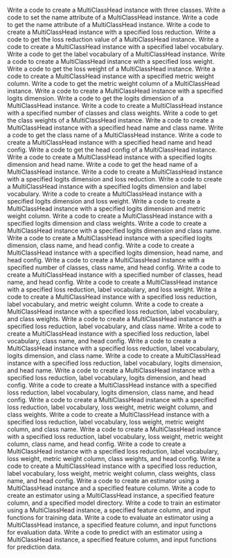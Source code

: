 Write a code to create a MultiClassHead instance with three classes.
Write a code to set the name attribute of a MultiClassHead instance.
Write a code to get the name attribute of a MultiClassHead instance.
Write a code to create a MultiClassHead instance with a specified loss reduction.
Write a code to get the loss reduction value of a MultiClassHead instance.
Write a code to create a MultiClassHead instance with a specified label vocabulary.
Write a code to get the label vocabulary of a MultiClassHead instance.
Write a code to create a MultiClassHead instance with a specified loss weight.
Write a code to get the loss weight of a MultiClassHead instance.
Write a code to create a MultiClassHead instance with a specified metric weight column.
Write a code to get the metric weight column of a MultiClassHead instance.
Write a code to create a MultiClassHead instance with a specified logits dimension.
Write a code to get the logits dimension of a MultiClassHead instance.
Write a code to create a MultiClassHead instance with a specified number of classes and class weights.
Write a code to get the class weights of a MultiClassHead instance.
Write a code to create a MultiClassHead instance with a specified head name and class name.
Write a code to get the class name of a MultiClassHead instance.
Write a code to create a MultiClassHead instance with a specified head name and head config.
Write a code to get the head config of a MultiClassHead instance.
Write a code to create a MultiClassHead instance with a specified logits dimension and head name.
Write a code to get the head name of a MultiClassHead instance.
Write a code to create a MultiClassHead instance with a specified logits dimension and loss reduction.
Write a code to create a MultiClassHead instance with a specified logits dimension and label vocabulary.
Write a code to create a MultiClassHead instance with a specified logits dimension and loss weight.
Write a code to create a MultiClassHead instance with a specified logits dimension and metric weight column.
Write a code to create a MultiClassHead instance with a specified logits dimension and class weights.
Write a code to create a MultiClassHead instance with a specified logits dimension and class name.
Write a code to create a MultiClassHead instance with a specified logits dimension, class name, and head config.
Write a code to create a MultiClassHead instance with a specified logits dimension, head name, and head config.
Write a code to create a MultiClassHead instance with a specified number of classes, class name, and head config.
Write a code to create a MultiClassHead instance with a specified number of classes, head name, and head config.
Write a code to create a MultiClassHead instance with a specified loss reduction, label vocabulary, and loss weight.
Write a code to create a MultiClassHead instance with a specified loss reduction, label vocabulary, and metric weight column.
Write a code to create a MultiClassHead instance with a specified loss reduction, label vocabulary, and class weights.
Write a code to create a MultiClassHead instance with a specified loss reduction, label vocabulary, and class name.
Write a code to create a MultiClassHead instance with a specified loss reduction, label vocabulary, class name, and head config.
Write a code to create a MultiClassHead instance with a specified loss reduction, label vocabulary, logits dimension, and class name.
Write a code to create a MultiClassHead instance with a specified loss reduction, label vocabulary, logits dimension, and head name.
Write a code to create a MultiClassHead instance with a specified loss reduction, label vocabulary, logits dimension, and head config.
Write a code to create a MultiClassHead instance with a specified loss reduction, label vocabulary, logits dimension, class name, and head config.
Write a code to create a MultiClassHead instance with a specified loss reduction, label vocabulary, loss weight, metric weight column, and class weights.
Write a code to create a MultiClassHead instance with a specified loss reduction, label vocabulary, loss weight, metric weight column, and class name.
Write a code to create a MultiClassHead instance with a specified loss reduction, label vocabulary, loss weight, metric weight column, class name, and head config.
Write a code to create a MultiClassHead instance with a specified loss reduction, label vocabulary, loss weight, metric weight column, class weights, and head config.
Write a code to create a MultiClassHead instance with a specified loss reduction, label vocabulary, loss weight, metric weight column, class weights, class name, and head config.
Write a code to create an estimator using a MultiClassHead instance and a specified feature column.
Write a code to create an estimator using a MultiClassHead instance, a specified feature column, and a specified model directory.
Write a code to train an estimator using a MultiClassHead instance, a specified feature column, and input functions for training data.
Write a code to evaluate an estimator using a MultiClassHead instance, a specified feature column, and input functions for evaluation data.
Write a code to predict with an estimator using a MultiClassHead instance, a specified feature column, and input functions for prediction data.